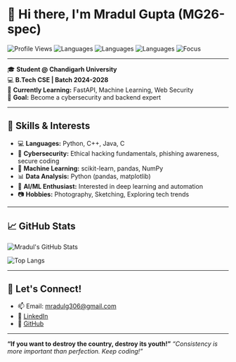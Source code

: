 # 👋 Hi there, I'm Mradul Gupta (MG26-spec)

![Profile Views](https://komarev.com/ghpvc/?username=MG26-spec&style=flat-square)
![Languages](https://img.shields.io/badge/Code-Python-blue?style=flat-square&logo=python)
![Languages](https://img.shields.io/badge/Code-C++-green?style=flat-square&logo=c%2B%2B)
![Languages](https://img.shields.io/badge/Code-Java-orange?style=flat-square&logo=java)
![Focus](https://img.shields.io/badge/Focus-Cybersecurity-red?style=flat-square&logo=security)

---

🎓 **Student @ Chandigarh University**  
💻 **B.Tech CSE | Batch 2024-2028**  
🌱 **Currently Learning:** FastAPI, Machine Learning, Web Security  
🚀 **Goal:** Become a cybersecurity and backend expert  

---

## 🧠 Skills & Interests

- 💻 **Languages:** Python, C++, Java, C    
- 🔐 **Cybersecurity:** Ethical hacking fundamentals, phishing awareness, secure coding  
- 🧠 **Machine Learning:** scikit-learn, pandas, NumPy  
- 📊 **Data Analysis:**  Python (pandas, matplotlib)  
- 🤖 **AI/ML Enthusiast:** Interested in deep learning and automation  
- 📷 **Hobbies:** Photography, Sketching, Exploring tech trends  

---


## 📈 GitHub Stats

![Mradul's GitHub Stats](https://github-readme-stats.vercel.app/api?username=MG26-spec&show_icons=true&theme=tokyonight)

![Top Langs](https://github-readme-stats.vercel.app/api/top-langs/?username=MG26-spec&layout=compact&theme=tokyonight)

---

## 🤝 Let's Connect!

- 📫 Email: mradulg306@gmail.com  
- 💼 [LinkedIn](https://www.linkedin.com/in/mradul-gupta-033438332/)  
- 🧠 [GitHub](https://github.com/MG26-spec)

---

__“If you want to destroy the country, destroy its youth!”__
_“Consistency is more important than perfection. Keep coding!”_





